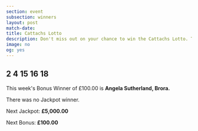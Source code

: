 ```yaml
---
section: event
subsection: winners
layout: post
match-date:
title: Cattachs Lotto
description: Don't miss out on your chance to win the Cattachs Lotto. There's a Jackpot of £5000 sitting waiting for a lucky winner.
image: no
og: yes
---
```


## 2 4 15 16 18

This week's Bonus Winner of £100.00 is **Angela Sutherland, Brora.**

There was no Jackpot winner.

Next Jackpot: **£5,000.00**

Next Bonus: **£100.00**